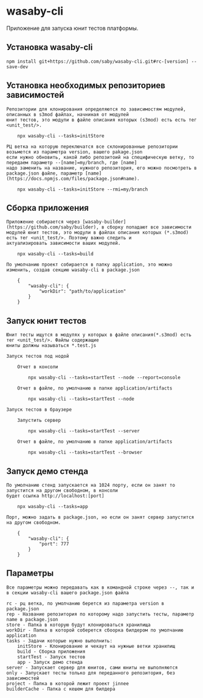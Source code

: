 # wasaby-cli
Приложение для запуска юнит тестов платформы. 

## Установка wasaby-cli
    
    npm install git+https://github.com/saby/wasaby-cli.git#rc-[version] --save-dev

## Установка необходимых репозиториев зависимостей
    Репозитории для клонирования определяются по зависимостям модулей, описанных в s3mod файлах, начниная от модулей
    юнит тестов, это модули в файле описания которых (s3mod) есть есть тег <unit_test/>. 
    
        npx wasaby-cli --tasks=initStore
        
    РЦ ветка на которую переключатся все склонированные репозитории возьмется из параметра version, вашего pakage.json
    если нужно обновить, какой либо репозитоий на специфическую ветку, то передаем параметр --[name]=my/branch, где [name]
    надо заменить на название, нужного репозитория, его можно посмотреть в package.json файле, параметр [name](https://docs.npmjs.com/files/package.json#name). 
        
        npx wasaby-cli --tasks=initStore --rmi=my/branch     
    
## Cборка приложения
    Приложение собирается через [wasaby-builder](https://github.com/saby/builder), в сборку попадают все зависимости 
    модулей юнит тестов, это модули в файлах описания которых (*.s3mod) есть тег <unit_test/>. Поэтому важно следить и 
    актуализировать зависимости ваших модулей.     
       
        npx wasaby-cli --tasks=build
    
    По умолчанию проект собирается в папку application, это можно изменить, создав секцию wasaby-cli в package.json
    
        {
            "wasaby-cli": {
                "workDir": "path/to/application"    
            }
        }
          
    
## Запуск юнит тестов
    Юнит тесты ищутся в модулях у которых в файле описания(*.s3mod) есть тег <unit_test/>. Файлы содержащие 
    юниты должны называться *.test.js 
    
    Запуск тестов под нодой
        
        Отчет в консоли
        
            npx wasaby-cli --tasks=startTest --node --report=console
            
        Отчет в файле, по умолчанию в папке application/artifacts    
     
            npx wasaby-cli --tasks=startTest --node
               
    Запуск тестов в браузере
        
        Запустить сервер 
            
            npx wasaby-cli --tasks=startTest --server

        Отчет в файле, по умолчанию в папке application/artifacts    
                   
            npx wasaby-cli --tasks=startTest --browser
            
## Запуск демо стенда 
    По умолчанию стенд запускается на 1024 порту, если он занят то запустится на другом свободном, в консоли 
    будет ссылка http://localhost:[port]
        
        npx wasaby-cli --tasks=app
    
    Порт, можно задать в package.json, но если он занят сервер запустится на другом свободном. 
         
        {
            "wasaby-cli": {
                "port": 777    
            }
        } 
        
## Параметры
    Все параметры можно передавать как в командной строке через --, так и в секции wasaby-cli вашего package.json файла

    rc - рц ветка, по умолчанию берется из параметра version в package.json     
    rep - Название репозитория по которому надо запустить тесты, параметр name в package.json  
    store - Папка в которую будут клонироваться хранилища
    workDir - Папка в которой соберется сбоорка билдером по умолчанию application
    tasks - Задачи которые нужно выполнить:    
        initStore - Клонирование и чекаут на нужные ветки хранилищ
        build - Сборка приложения
        startTest - Запуск тестов
        app - Запуск демо стенда
    server - Запускает сервер для юнитов, сами юниты не выполняются   
    only - Запускает тесты только для переданного репозитория, без зависимостей
    project - Папка в которой лежит проект jinnee   
    builderCache - Папка с кешем для билдера
